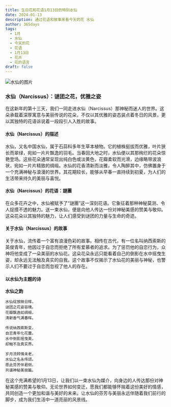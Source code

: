 ```yaml
---
title: 生日花和花语1月13日的特别水仙
date: 2024-01-13
description: 通过花语和故事来看今天的花 水仙
author: 365days
tags:
  - 1月
  - 水仙
  - 今天的花
  - 花语
  - 1月13日
  - 花卉
  - 花的语言
draft: false
---
```



![水仙的图片](https://cdn.pixabay.com/photo/2021/04/06/19/20/daffodils-6157253_1280.jpg#center)


### 水仙（Narcissus）：谜团之花，优雅之姿

在这新年的第十三天，我们一同走进水仙（Narcissus）那神秘而迷人的世界。这朵承载着深厚寓意与美丽传说的花朵，不仅以其优雅的姿态装点着冬日的风景，更以其独特的花语诉说着一段段引人入胜的故事。

#### 水仙（Narcissus）的描述

水仙，又名中国水仙，属于石蒜科多年生草本植物。它的植株挺拔而优雅，叶片狭长而翠绿，宛如一片片飘逸的羽毛。当春回大地之时，水仙便以其那绚烂的花朵惊艳登场。这些花朵通常呈现出纯白色或淡黄色，花瓣柔软而光滑，边缘略带波浪状，宛如一片片精致的绸缎。水仙的花香清新而淡雅，令人陶醉其中，仿佛置身于一个充满神秘与浪漫的世界。其花期较长，能够从早春一直持续到初夏，为人们的生活带来持久的美丽与喜悦。

#### 水仙（Narcissus）的花语：謎團

在众多花卉之中，水仙被赋予了“謎團”这一深刻花语。它象征着那种神秘莫测、令人捉摸不透的魅力。送一束水仙，便是向他人传达一份对神秘美感的赞美与敬仰。这朵花朵以其独特的魅力，让人们感受到谜团的力量与生命的奇迹。

#### 关于水仙（Narcissus）的故事

关于水仙，流传着一个富有浪漫色彩的故事。相传在古代，有一位名叫纳西索斯的英俊青年，他因过于自恋而拒绝了所有爱慕者的追求。为了惩罚他的自恋行为，众神将他变成了一朵美丽的水仙花。这朵花朵永远只能看着自己的倒影在水中摇曳生姿，却永远无法触及真实的自我。这个故事不仅揭示了水仙花的美丽与神秘，也警示人们不要过于自恋而忽视了他人的存在。

#### 以水仙为主题的诗

**水仙之韵**

	水仙绽放映日辉，  
	谜团之花姿容瑰。  
	花瓣飘逸如绸缎，  
	清新香气满春晖。
	
	传说纳西索斯变，  
	自恋青年化花蕾。  
	水中倒影摇曳美，  
	却触不及真实界。
	
	岁月流转情未老，  
	水仙之名永传颂。  
	愿此芬芳伴君侧，  
	共谱神秘美丽篇。

在这个充满希望的1月13日，让我们以一束水仙为媒介，向身边的人传达那份对神秘美感的赞美与敬仰。无论世界如何变迁，愿我们都能够怀揣着这份美好的情感，共同创造一个更加和谐与美好的未来。让水仙的芬芳与美丽永远伴随着我们前行的脚步，成为我们生活中一道亮丽的风景线。